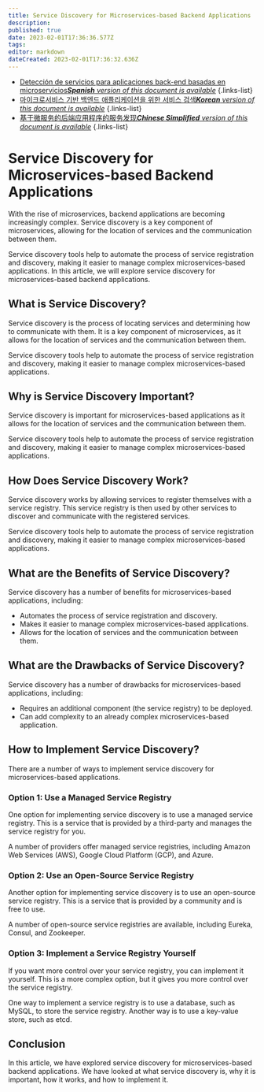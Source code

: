 ```yaml
---
title: Service Discovery for Microservices-based Backend Applications
description: 
published: true
date: 2023-02-01T17:36:36.577Z
tags: 
editor: markdown
dateCreated: 2023-02-01T17:36:32.636Z
---
```


- [Detección de servicios para aplicaciones back-end basadas en microservicios***Spanish** version of this document is available*](/es/Knowledge-base/Backend/service-discovery-for-microservices-based-backend-applications)
{.links-list}
- [마이크로서비스 기반 백엔드 애플리케이션을 위한 서비스 검색***Korean** version of this document is available*](/ko/Knowledge-base/Backend/service-discovery-for-microservices-based-backend-applications)
{.links-list}
- [基于微服务的后端应用程序的服务发现***Chinese Simplified** version of this document is available*](/zh/Knowledge-base/Backend/service-discovery-for-microservices-based-backend-applications)
{.links-list}


# Service Discovery for Microservices-based Backend Applications

With the rise of microservices, backend applications are becoming increasingly complex. Service discovery is a key component of microservices, allowing for the location of services and the communication between them.

Service discovery tools help to automate the process of service registration and discovery, making it easier to manage complex microservices-based applications. In this article, we will explore service discovery for microservices-based backend applications.

## What is Service Discovery?

Service discovery is the process of locating services and determining how to communicate with them. It is a key component of microservices, as it allows for the location of services and the communication between them.

Service discovery tools help to automate the process of service registration and discovery, making it easier to manage complex microservices-based applications.

## Why is Service Discovery Important?

Service discovery is important for microservices-based applications as it allows for the location of services and the communication between them.

Service discovery tools help to automate the process of service registration and discovery, making it easier to manage complex microservices-based applications.

## How Does Service Discovery Work?

Service discovery works by allowing services to register themselves with a service registry. This service registry is then used by other services to discover and communicate with the registered services.

Service discovery tools help to automate the process of service registration and discovery, making it easier to manage complex microservices-based applications.

## What are the Benefits of Service Discovery?

Service discovery has a number of benefits for microservices-based applications, including:

- Automates the process of service registration and discovery.
- Makes it easier to manage complex microservices-based applications.
- Allows for the location of services and the communication between them.

## What are the Drawbacks of Service Discovery?

Service discovery has a number of drawbacks for microservices-based applications, including:

- Requires an additional component (the service registry) to be deployed.
- Can add complexity to an already complex microservices-based application.

## How to Implement Service Discovery?

There are a number of ways to implement service discovery for microservices-based applications.

### Option 1: Use a Managed Service Registry

One option for implementing service discovery is to use a managed service registry. This is a service that is provided by a third-party and manages the service registry for you.

A number of providers offer managed service registries, including Amazon Web Services (AWS), Google Cloud Platform (GCP), and Azure.

### Option 2: Use an Open-Source Service Registry

Another option for implementing service discovery is to use an open-source service registry. This is a service that is provided by a community and is free to use.

A number of open-source service registries are available, including Eureka, Consul, and Zookeeper.

### Option 3: Implement a Service Registry Yourself

If you want more control over your service registry, you can implement it yourself. This is a more complex option, but it gives you more control over the service registry.

One way to implement a service registry is to use a database, such as MySQL, to store the service registry. Another way is to use a key-value store, such as etcd.

## Conclusion

In this article, we have explored service discovery for microservices-based backend applications. We have looked at what service discovery is, why it is important, how it works, and how to implement it.